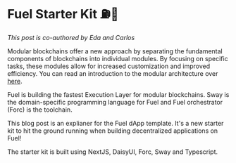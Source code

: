 # Fuel Starter Kit ⛽🌴

*This post is co-authored by Eda and Carlos*

Modular blockchains offer a new approach by separating the fundamental components of blockchains into individual modules. By focusing on specific tasks, these modules allow for increased customization and improved efficiency. You can read an introduction to the modular architecture over [here](https://eda.hashnode.dev/modular-blockchains-getting-started-with-fuel).

Fuel is building the fastest Execution Layer for modular blockchains. Sway is the domain-specific programming language for Fuel and Fuel orchestrator (Forc) is the toolchain.

This blog post is an explianer for the Fuel dApp template. It's a new starter kit to hit the ground running when building decentralized applications on Fuel!

The starter kit is built using NextJS, DaisyUI, Forc, Sway and Typescript.